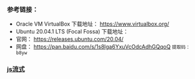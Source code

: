 ### 参考链接：
 + Oracle VM VirtualBox 下载地址： https://www.virtualbox.org/
+ Ubuntu 20.04.1 LTS (Focal Fossa) 下载地址：
+ 官网： https://releases.ubuntu.com/20.04/
+ 网盘： https://pan.baidu.com/s/1s8lga6YxuVcOdcAdhGQqoQ  ``` 提取码：b8yw ```


### [js流式](https://nodejs.org/docs/latest-v13.x/api/stream.html#stream_class_stream_readable)